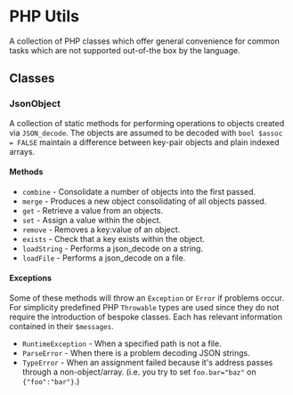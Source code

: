 # PHP Utils

A collection of PHP classes which offer general convenience for common tasks
which are not supported out-of-the box by the language.

## Classes

### JsonObject

A collection of static methods for performing operations to objects created via
`JSON_decode`. The objects are assumed to be decoded with `bool $assoc = FALSE`
maintain a difference between key-pair objects and plain indexed arrays.

#### Methods

* `combine` - Consolidate a number of objects into the first passed.
* `merge` - Produces a new object consolidating of all objects passed.
* `get` - Retrieve a value from an objects.
* `set` - Assign a value within the object.
* `remove` - Removes a key:value of an object.
* `exists` - Check that a key exists within the object.
* `loadString` - Performs a json_decode on a string.
* `loadFile` - Performs a json_decode on a file.

#### Exceptions

Some of these methods will throw an `Exception` or `Error` if problems occur.
For simplicity predefined PHP `Throwable` types are used since they do not
require the introduction of bespoke classes. Each has relevant information
contained in their `$messages`.

* `RuntimeException` - When a specified path is not a file.
* `ParseError` - When there is a problem decoding JSON strings.
* `TypeError` - When an assignment failed because it's address passes through a
non-object/array. (i.e. you try to set `foo.bar="baz"` on `{"foo":"bar"}`.)
